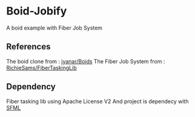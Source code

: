 # Boid-Jobify
A boid example with Fiber Job System

## References

The boid clone from : [jyanar/Boids](https://github.com/jyanar/Boids)
The Fiber Job System from : [RichieSams/FiberTaskingLib](https://github.com/RichieSams/FiberTaskingLib)

## Dependency

Fiber tasking lib using Apache License V2
And project is dependecy with [SFML](https://www.sfml-dev.org/)
